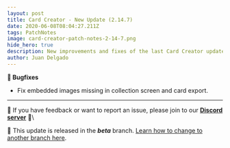 ```yaml
---
layout: post
title: Card Creator - New Update (2.14.7)
date: 2020-06-08T08:04:27.211Z
tags: PatchNotes
image: card-creator-patch-notes-2-14-7.png
hide_hero: true
description: New improvements and fixes of the last Card Creator update!
author: Juan Delgado
---
```

**🐛 Bugfixes**

* Fix embedded images missing in collection screen and card export.

---

📌 If you have feedback or want to report an issue, please join to our **[Discord server](http://discord.gg/pixelatto)** 💬\

📌 This update is released in the ***beta*** branch. [Learn how to change to another branch here](/blog/beta-and-legacy-versions).
